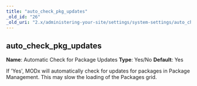 ```yaml
---
title: "auto_check_pkg_updates"
_old_id: "26"
_old_uri: "2.x/administering-your-site/settings/system-settings/auto_check_pkg_updates"
---
```


## auto\_check\_pkg\_updates

**Name**: Automatic Check for Package Updates
**Type**: Yes/No
**Default**: Yes

If 'Yes', MODx will automatically check for updates for packages in Package Management. This may slow the loading of the Packages grid.